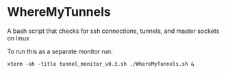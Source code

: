 # WhereMyTunnels
A bash script that checks for ssh connections, tunnels, and master sockets on linux

To run this as a separate monitor run:
```
xterm -ah -title tunnel_monitor_v0.3.sh ./WhereMyTunnels.sh &
```
